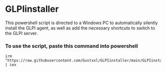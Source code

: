 # GLPIinstaller
This powershell script is directed to a Windows PC to automatically silently install the GLPI agent, as well as add the necessary shortcuts to switch to the GLPI server.

### To use the script, paste this command into powershell
```
irm "https://raw.githubusercontent.com/Gustxxl/GLPIinstaller/main/GLPIinstaller" | iex
```
